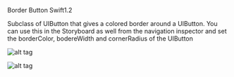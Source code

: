 Border Button Swift1.2

Subclass of UIButton that gives a colored border around a UIButton. You can use this in the Storyboard as well from the navigation inspector and set the borderColor, bodereWidth and cornerRadius of the UIButton

![alt tag](https://raw.githubusercontent.com/rohit-mobcoder/BorderButton/master/Demo1.tiff)

![alt tag](https://raw.githubusercontent.com/rohit-mobcoder/BorderButton/master/Demo2.tiff)

